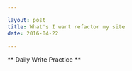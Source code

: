 ```yaml
---

layout: post
title: What's I want refactor my site
date: 2016-04-22

---
```



** Daily Write Practice **


